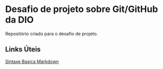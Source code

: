 # Desafio de projeto sobre Git/GitHub da DIO
Repositório criado para o desafio de projeto.


## Links Úteis
[Sintaxe Basica Markdown](https://www.markdownguide.org/basic-syntax/)

